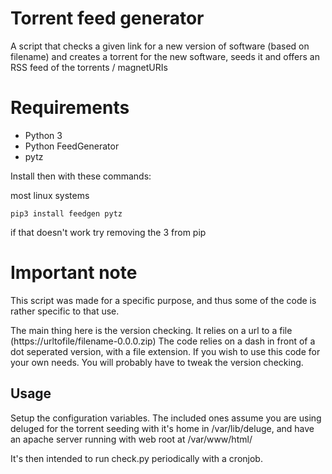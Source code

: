 # Torrent feed generator
A script that checks a given link for a new version of software (based on filename)
and creates a torrent for the new software, seeds it and offers an RSS feed of
the torrents / magnetURIs

# Requirements

* Python 3
* Python FeedGenerator
* pytz

Install then with these commands:

most linux systems

    pip3 install feedgen pytz

if that doesn't work try removing the 3 from pip

# Important note
This script was made for a specific purpose, and thus some of the code is rather specific to that use.

The main thing here is the version checking. It relies on a url to a file (https://urltofile/filename-0.0.0.zip)
The code relies on a dash in front of a dot seperated version, with a file extension.
If you wish to use this code for your own needs. You will probably have to tweak the version checking.

## Usage
Setup the configuration variables. The included ones assume you are using deluged
for the torrent seeding with it's home in /var/lib/deluge,
and have an apache server running with web root at /var/www/html/

It's then intended to run check.py periodically with a cronjob.
